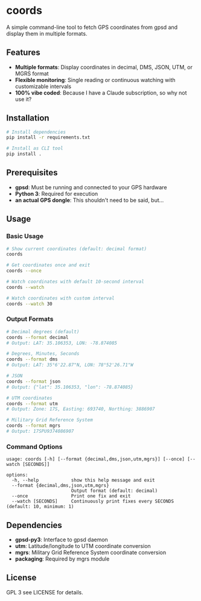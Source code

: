 # coords

A simple command-line tool to fetch GPS coordinates from gpsd and display them in multiple formats.

## Features

- **Multiple formats**: Display coordinates in decimal, DMS, JSON, UTM, or MGRS format
- **Flexible monitoring**: Single reading or continuous watching with customizable intervals
- **100% vibe coded**: Because I have a Claude subscription, so why not use it?

## Installation

```bash
# Install dependencies
pip install -r requirements.txt

# Install as CLI tool
pip install .
```

## Prerequisites

- **gpsd**: Must be running and connected to your GPS hardware
- **Python 3**: Required for execution
- **an actual GPS dongle**: This shouldn't need to be said, but...

## Usage

### Basic Usage

```bash
# Show current coordinates (default: decimal format)
coords

# Get coordinates once and exit
coords --once

# Watch coordinates with default 10-second interval
coords --watch

# Watch coordinates with custom interval
coords --watch 30
```

### Output Formats

```bash
# Decimal degrees (default)
coords --format decimal
# Output: LAT: 35.106353, LON: -78.874085

# Degrees, Minutes, Seconds
coords --format dms  
# Output: LAT: 35°6'22.87"N, LON: 78°52'26.71"W

# JSON
coords --format json
# Output: {"lat": 35.106353, "lon": -78.874085}

# UTM coordinates
coords --format utm
# Output: Zone: 17S, Easting: 693740, Northing: 3886907

# Military Grid Reference System
coords --format mgrs
# Output: 17SPU9374086907
```

### Command Options

```
usage: coords [-h] [--format {decimal,dms,json,utm,mgrs}] [--once] [--watch [SECONDS]]

options:
  -h, --help            show this help message and exit
  --format {decimal,dms,json,utm,mgrs}
                        Output format (default: decimal)
  --once                Print one fix and exit
  --watch [SECONDS]     Continuously print fixes every SECONDS (default: 10, minimum: 1)
```

## Dependencies

- **gpsd-py3**: Interface to gpsd daemon
- **utm**: Latitude/longitude to UTM coordinate conversion
- **mgrs**: Military Grid Reference System coordinate conversion
- **packaging**: Required by mgrs module

## License

GPL 3 see LICENSE for details.
